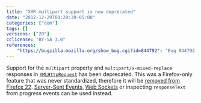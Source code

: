 ```yaml
---
title: "XHR multipart support is now deprecated"
date: "2012-12-29T08:29:30-05:00"
categories: ["dom"]
tags: []
versions: ["20"]
cclicense: "BY-SA 3.0"
references:
    "https://bugzilla.mozilla.org/show_bug.cgi?id=844792": "Bug 844792 – Warn about the upcoming removal of multipart support in XHR"
---
```

Support for the `multipart` property and `multipart/x-mixed-replace` responses in [`XMLHttpRequest`](https://developer.mozilla.org/en-US/docs/Web/API/XMLHttpRequest) has been deprecated. This was a Firefox-only feature that was never standardized, therefore it will be [removed from Firefox 22](https://www.fxsitecompat.com/en-US/docs/2013/xhr-multipart-response-support-has-been-removed/). [Server-Sent Events](https://developer.mozilla.org/en-US/docs/Server-sent_events), [Web Sockets](https://developer.mozilla.org/en-US/docs/WebSockets) or inspecting `responseText` from progress events can be used instead.
